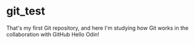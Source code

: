 # git_test
That's my first Git repository, and here I'm studying how Git works in the collaboration with GitHub
Hello Odin!
